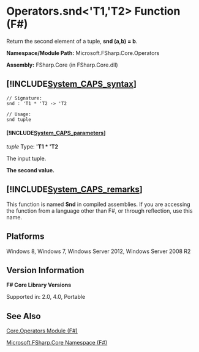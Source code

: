 # Operators.snd<'T1,'T2> Function (F#)

Return the second element of a tuple, **snd (a,b) = b**.

**Namespace/Module Path:** Microsoft.FSharp.Core.Operators

**Assembly:** FSharp.Core (in FSharp.Core.dll)


## [!INCLUDE[System_CAPS_syntax](//System/Token/System_CAPS_syntax_md.md)]

```
// Signature:
snd : 'T1 * 'T2 -> 'T2

// Usage:
snd tuple
```

#### [!INCLUDE[System_CAPS_parameters](//System/Token/System_CAPS_parameters_md.md)]
*tuple*
Type: **'T1 &#42; 'T2**


The input tuple.



**The second value.**
## [!INCLUDE[System_CAPS_remarks](//System/Token/System_CAPS_remarks_md.md)]
This function is named **Snd** in compiled assemblies. If you are accessing the function from a language other than F#, or through reflection, use this name.


## Platforms
Windows 8, Windows 7, Windows Server 2012, Windows Server 2008 R2


## Version Information
**F# Core Library Versions**

Supported in: 2.0, 4.0, Portable




## See Also
[Core.Operators Module &#40;F&#35;&#41;](Core.Operators+Module+28%F%2329%.md)

[Microsoft.FSharp.Core Namespace &#40;F&#35;&#41;](Microsoft.FSharp.Core+Namespace+28%F%2329%.md)

